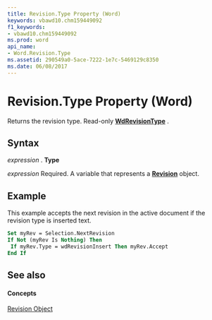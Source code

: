 ```yaml
---
title: Revision.Type Property (Word)
keywords: vbawd10.chm159449092
f1_keywords:
- vbawd10.chm159449092
ms.prod: word
api_name:
- Word.Revision.Type
ms.assetid: 290549a0-5ace-7222-1e7c-5469129c8350
ms.date: 06/08/2017
---
```



# Revision.Type Property (Word)

Returns the revision type. Read-only  **[WdRevisionType](Word.WdRevisionType.md)** .


## Syntax

 _expression_ . **Type**

 _expression_ Required. A variable that represents a **[Revision](Word.Revision.md)** object.


## Example

This example accepts the next revision in the active document if the revision type is inserted text.


```vb
Set myRev = Selection.NextRevision 
If Not (myRev Is Nothing) Then 
 If myRev.Type = wdRevisionInsert Then myRev.Accept 
End If
```


## See also


#### Concepts


[Revision Object](Word.Revision.md)

